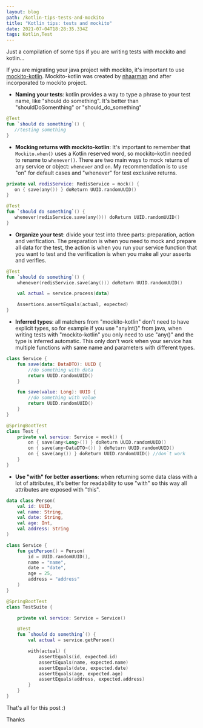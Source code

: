 ```yaml
---
layout: blog
path: /kotlin-tips-tests-and-mockito
title: "Kotlin tips: tests and mockito"
date: 2021-07-04T18:28:35.334Z
tags: Kotlin,Test
---
```

Just a compilation of some tips if you are writing tests with mockito and kotlin...

If you are migrating your java project with mockito, it's important to use [mockito-kotlin](https://github.com/mockito/mockito-kotlin). Mockito-kotlin was created by [nhaarman](https://github.com/nhaarman) and after incorporated to mockito project.

* **Naming your tests**: kotlin provides a way to type a phrase to your test name, like "should do something". It's better than "shouldDoSomenthing" or "should_do_something"

```kotlin
@Test
fun `should do something`() {
   //testing something
}
```

* **Mocking returns with mockito-kotlin**: It's important to remember that `Mockito.when()` uses a Kotlin reserved word, so mockito-kotlin needed to rename to `whenever()`. There are two main ways to mock returns of any service or object: `whenever` and `on`. My recommendation is to use "on" for default cases and "whenever" for test exclusive returns.

```kotlin
private val redisService: RedisService = mock() {
   on { save(any()) } doReturn UUID.randomUUID()
}

@Test
fun `should do something`() {
   whenever(redisService.save(any())) doReturn UUID.randomUUID()
}
```

* **Organize your test**: divide your test into three parts: preparation, action and verification. The preparation is when you need to mock and prepare all data for the test, the action is when you run your service function that you want to test and the verification is when you make all your asserts and verifies.

```kotlin
@Test
fun `should do something`() {
    whenever(redisService.save(any())) doReturn UUID.randomUUID()

    val actual = service.process(data)

    Assertions.assertEquals(actual, expected)
}
```

* **Inferred types**: all matchers from "mockito-kotlin" don't need to have explicit types, so for example if you use "anyInt()" from java, when writing tests with "mockito-kotlin" you only need to use "any()" and the type is inferred automatic. This only don't work when your service has multiple functions with same name and parameters with different types.

```kotlin
class Service {
    fun save(data: DataDTO): UUID {
        //do something with data
        return UUID.randomUUID()
    }

    fun save(value: Long): UUID {
        //do something with value
        return UUID.randomUUID()
    }
}

@SpringBootTest
class Test {
    private val service: Service = mock() {
        on { save(any<Long>()) } doReturn UUID.randomUUID()
        on { save(any<DataDTO>()) } doReturn UUID.randomUUID()
        on { save(any()) } doReturn UUID.randomUUID() //don`t work
    }
}
```

* **Use "with" for better assertions**: when returning some data class with a lot of attributes, it's better for readability to use "with" so this way all attributes are exposed with "this".

```kotlin
data class Person(
    val id: UUID,
    val name: String,
    val date: String,
    val age: Int,
    val address: String
)

class Service {
    fun getPerson() = Person(
        id = UUID.randomUUID(),
        name = "name",
        date = "date",
        age = 25,
        address = "address"
    )
}

@SpringBootTest
class TestSuite {

    private val service: Service = Service()

    @Test
    fun `should do something`() {
        val actual = service.getPerson()

        with(actual) {
            assertEquals(id, expected.id)
            assertEquals(name, expected.name)
            assertEquals(date, expected.date)
            assertEquals(age, expected.age)
            assertEquals(address, expected.address)
        }
    }
}
```

That's all for this post :)

Thanks